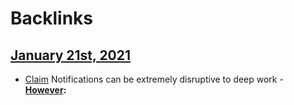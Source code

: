 
# Backlinks
## [January 21st, 2021](<January 21st, 2021.md>)
- [Claim](<Claim.md>) Notifications can be extremely disruptive to deep work
        - **[However](<However.md>):**

